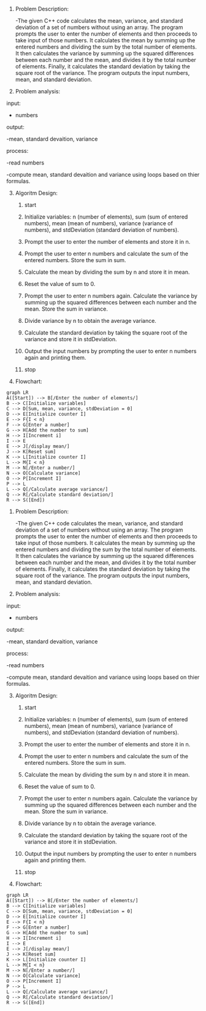 1. Problem Description:

    -The given C++ code calculates the mean, variance, and standard deviation of a set of numbers without using an array. The program prompts the user to enter the 
   number of elements and then proceeds to take input of those numbers. It calculates the mean by summing up the entered numbers and dividing the sum by the total 
   number of elements. It then calculates the variance by summing up the squared differences between each number and the mean, and divides it by the total number of 
   elements. Finally, it calculates the standard deviation by taking the square root of the variance. The program outputs the input numbers, mean, and standard 
   deviation.

2. Problem analysis:

input:

   - numbers

output:

   -mean, standard devaition, variance

process:

   -read numbers
        
   -compute mean, standard devaition and variance using loops based on thier formulas.


3. Algoritm Design:

     1. start
     2. Initialize variables: n (number of elements), sum (sum of entered numbers), mean (mean of numbers), variance (variance of numbers), and stdDeviation (standard deviation of numbers).

     3. Prompt the user to enter the number of elements and store it in n.
     4. Prompt the user to enter n numbers and calculate the sum of the entered numbers. Store the sum in sum.
 
     5. Calculate the mean by dividing the sum by n and store it in mean.
     6. Reset the value of sum to 0.

     7. Prompt the user to enter n numbers again. Calculate the variance by summing up the squared differences between each number and the mean. Store the sum in variance.

     8. Divide variance by n to obtain the average variance.

     9. Calculate the standard deviation by taking the square root of the variance and store it in stdDeviation.

    10. Output the input numbers by prompting the user to enter n numbers again and printing them.
    11. stop


4. Flowchart:

 ```mermaid 
graph LR
A([Start]) --> B[/Enter the number of elements/]
B --> C[Initialize variables]
C --> D[Sum, mean, variance, stdDeviation = 0]
D --> E[Initialize counter I]
E --> F{I < n}
F --> G[Enter a number]
G --> H[Add the number to sum]
H --> I[Increment i]
I --> E
E --> J[/display mean/]
J --> K[Reset sum]
K --> L[Initialize counter I]
L --> M{I < n}
M --> N[/Enter a number/]
N --> O[Calculate variance]
O --> P[Increment I]
P --> L
L --> Q[/Calculate average variance/]
Q --> R[/Calculate standard deviation/]
R --> S([End])
```










1. Problem Description:

    -The given C++ code calculates the mean, variance, and standard deviation of a set of numbers without using an array. The program prompts the user to enter the 
   number of elements and then proceeds to take input of those numbers. It calculates the mean by summing up the entered numbers and dividing the sum by the total 
   number of elements. It then calculates the variance by summing up the squared differences between each number and the mean, and divides it by the total number of 
   elements. Finally, it calculates the standard deviation by taking the square root of the variance. The program outputs the input numbers, mean, and standard 
   deviation.

2. Problem analysis:

input:

   - numbers

output:

   -mean, standard devaition, variance

process:

   -read numbers
        
   -compute mean, standard devaition and variance using loops based on thier formulas.


3. Algoritm Design:

     1. start
     2. Initialize variables: n (number of elements), sum (sum of entered numbers), mean (mean of numbers), variance (variance of numbers), and stdDeviation (standard deviation of numbers).

     3. Prompt the user to enter the number of elements and store it in n.
     4. Prompt the user to enter n numbers and calculate the sum of the entered numbers. Store the sum in sum.
 
     5. Calculate the mean by dividing the sum by n and store it in mean.
     6. Reset the value of sum to 0.

     7. Prompt the user to enter n numbers again. Calculate the variance by summing up the squared differences between each number and the mean. Store the sum in variance.

     8. Divide variance by n to obtain the average variance.

     9. Calculate the standard deviation by taking the square root of the variance and store it in stdDeviation.

    10. Output the input numbers by prompting the user to enter n numbers again and printing them.
    11. stop


4. Flowchart:

 ```mermaid 
graph LR
A([Start]) --> B[/Enter the number of elements/]
B --> C[Initialize variables]
C --> D[Sum, mean, variance, stdDeviation = 0]
D --> E[Initialize counter I]
E --> F{I < n}
F --> G[Enter a number]
G --> H[Add the number to sum]
H --> I[Increment i]
I --> E
E --> J[/display mean/]
J --> K[Reset sum]
K --> L[Initialize counter I]
L --> M{I < n}
M --> N[/Enter a number/]
N --> O[Calculate variance]
O --> P[Increment I]
P --> L
L --> Q[/Calculate average variance/]
Q --> R[/Calculate standard deviation/]
R --> S([End])
```

















   













   







